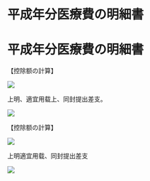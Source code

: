 # 平成年分医療費の明細書

# 平成年分医療費の明細書

【控除额の計算】

![](https://www.nta.go.jp/tmp/f27962d8-6dd4-401d-9132-44f932755a15/images/37fdfc26096df317fbc744b7f2ee94a35c9d3417c2310fe6833b4ce90b76377b.jpg)

上明、適宜用载上、同封提出差支。

![](https://www.nta.go.jp/tmp/f27962d8-6dd4-401d-9132-44f932755a15/images/13bf9d3cbd545d2989c51e9adc79eef0979be7e18456a58ca1e5117e89705a85.jpg)

【控除额の計算】

![](https://www.nta.go.jp/tmp/f27962d8-6dd4-401d-9132-44f932755a15/images/d997c5663a96791d3bd80fcdd8b0ae32c3c3c49336339354e0107486385bc22a.jpg)

上明適宜用载、同封提出差支

![](https://www.nta.go.jp/tmp/f27962d8-6dd4-401d-9132-44f932755a15/images/56ad830553559d55e131f96f27386105cb9e559ec1ef6531e60b8db4bfbcddeb.jpg)